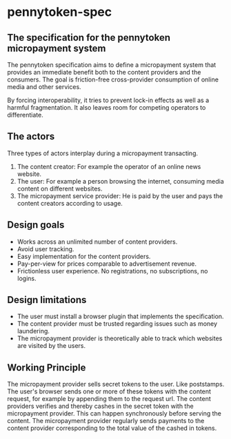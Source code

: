 # pennytoken-spec

## The specification for the pennytoken micropayment system

The pennytoken specification aims to define a micropayment system that provides an immediate benefit both to the content providers and the consumers. The goal is friction-free cross-provider consumption of online media and other services. 

By forcing interoperability, it tries to prevent lock-in effects as well as a harmful fragmentation. It also leaves room for competing operators to differentiate.


## The actors 

Three types of actors interplay during a micropayment transacting. 

1. The content creator: 
    For example the operator of an online news website. 
2. The user: 
    For example a person browsing the internet, consuming media content on different websites. 
3. The micropayment service provider: 
    He is paid by the user and pays the content creators according to usage. 

## Design goals 
 * Works across an unlimited number of content providers. 
 * Avoid user tracking. 
 * Easy implementation for the content providers.
 * Pay-per-view for prices comparable to advertisement revenue. 
 * Frictionless user experience. No registrations, no subscriptions, no logins. 

## Design limitations 
 * The user must install a browser plugin that implements the specification. 
 * The content provider must be trusted regarding issues such as money laundering. 
 * The micropayment provider is theoretically able to track which websites are visited by the users. 


## Working Principle 
The micropayment provider sells secret tokens to the user. Like poststamps. 
The user's browser sends one or more of these tokens with the content request, for example by appending them to the request url. 
The content providers verifies and thereby cashes in the secret token with the micropayment provider. This can happen synchronously before serving the content. 
The micropayment provider regularly sends payments to the content provider corresponding to the total value of the cashed in tokens. 
